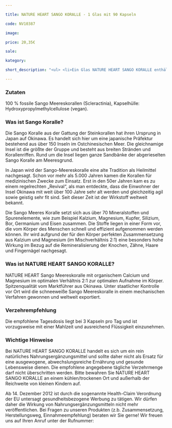 ```yaml
---

title: NATURE HEART SANGO KORALLE - 1 Glas mit 90 Kapseln

code: NV10387

image:

price: 20,35€

sale:

kategory:

short_description: "<ul> <li>Ein Glas NATURE HEART SANGO KORALLE enthält 90 Kapseln mit je 1100 mg Sango Koralle</li> <li>Herstellungsort Deutschland. Premiumqualität! </li> <li>Wir garantieren, dass in NATURE HEART Produkten Reinsubstanzen enthalten sind ohne künstliche Zusatzstoffe. </li> <li>NATURE HEART Produkte sind frei von Magnesiumstearat und rückstandskontrolliert. </li> <li>Die jeweilige aktuelle Chargennummer sowie das Haltbarkeitsdatum finden Sie auf dem NATURE HEART Produktetikett. </li> </ul>"

---
```


 

<h3>Zutaten</h3>

<p>

100 % fossile Sango Meereskorallen (Scleractinia), Kapselhülle: Hydroxypropylmethylcellulose (vegan).

</p>

 

<h3>Was ist Sango Koralle?</h3>

<p>

Die Sango Koralle aus der Gattung der Steinkorallen hat ihren Ursprung in Japan auf Okinawa. Es handelt sich hier um eine japanische Präfektur bestehend aus über 150 ­Inseln im Ostchinesischen Meer. Die gleichnamige Insel ist die größte der Gruppe und besteht aus breiten Stränden und Korallenriffen. Rund um die Insel liegen ganze Sandbänke der abgerieselten Sango Koralle am Meeresgrund.

</p>

<p>

In Japan wird der Sango-Meereskoralle eine alte Tradition als Heilmittel nachgesagt. Schon vor mehr als 5.000 Jahren kamen die Korallen für medizinischen Zwecke zum Einsatz. Erst in den 50er Jahren kam es zu einem regelrechten „Revival“, als man entdeckte, dass die Einwohner der Insel Okinawa mit weit über 100 Jahre sehr alt werden und gleichzeitig agil sowie geistig sehr fit sind. Seit dieser Zeit ist der Wirkstoff weltweit bekannt.

</p>

<p>

Die Sango Meeres Koralle setzt sich aus über 70 Mineralstoffen und Spurenelemente, wie zum Beispiel Kalzium, Magnesium, Kupfer, Silizium, Bor, Germanium und Eisen zusammen. Die Stoffe liegen in einer Form vor, die vom Körper des Menschen schnell und effizient aufgenommen werden können. Ihr wird aufgrund der für den Körper perfekten Zusammensetzung aus Kalzium und Magnesium (im Mischverhältnis 2:1) eine besonders hohe Wirkung im Bezug auf die Remineralisierung der Knochen, Zähne, Haare und Fingernägel nachgesagt.

</p>

 

<h3>Was ist NATURE HEART SANGO KORALLE?</h3>

<p>

NATURE HEART Sango Meereskoralle mit organischem Calcium und Magnesium im optimalen Verhältnis 2:1 zur optimalen Aufnahme im Körper. Spitzenqualität vom Marktführer aus Okinawa. Unter staatlicher Kontrolle vor Ort wird die schneeweiße Sango Meereskoralle in einem mechanischen Verfahren gewonnen und weltweit exportiert.

</p>

 

<h3>Verzehrempfehlung</h3>

<p>

Die empfohlene Tagesdosis liegt bei 3 Kapseln pro Tag und ist vorzugsweise mit einer Mahlzeit und ausreichend Flüssigkeit einzunehmen.

</p>

 

<h3>Wichtige Hinweise</h3>

<p>

Bei NATURE HEART SANGO KORALLE handelt es sich um ein rein natürliches Nahrungsergänzungsmittel und sollte daher nicht als Ersatz für eine ausgewogene, abwechslungsreiche Ernährung und gesunde Lebensweise dienen. Die empfohlene angegebene tägliche Verzehrmenge darf nicht überschritten werden. Bitte bewahren Sie NATURE HEART SANGO KORALLE an einem kühlen/trockenen Ort und außerhalb der Reichweite von kleinen Kindern auf.

</p>

<p>

Ab 14. Dezember 2012 ist durch die sogenannte Health-Claim Verordnung der EU untersagt gesundheitsbezogene Werbung zu tätigen. Wir dürfen daher die Wirkung von Nahrungsergänzungsmitteln nicht mehr veröffentlichen. Bei Fragen zu unseren Produkten (z.b. Zusammensetzung, Herstellungsweg, Einnahmeempfehlung) beraten wir Sie gerne! Wir freuen uns auf Ihren Anruf unter der Rufnummer:

</p>
